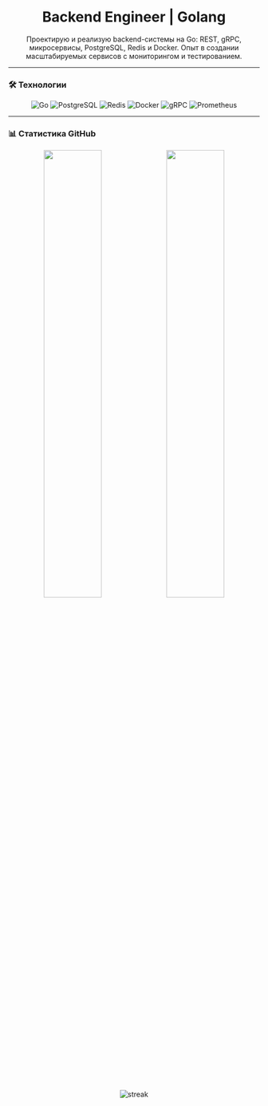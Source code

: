 <h1 align="center">Backend Engineer | Golang</h1>

<p align="center">
  Проектирую и реализую backend-системы на Go: REST, gRPC, микросервисы, PostgreSQL, Redis и Docker.  
  Опыт в создании масштабируемых сервисов с мониторингом и тестированием.
</p>

---

### 🛠 Технологии
<p align="center">
  <img src="https://img.shields.io/badge/Go-00ADD8?style=for-the-badge&logo=go&logoColor=white" alt="Go"/>
  <img src="https://img.shields.io/badge/PostgreSQL-316192?style=for-the-badge&logo=postgresql&logoColor=white" alt="PostgreSQL"/>
  <img src="https://img.shields.io/badge/Redis-DC382D?style=for-the-badge&logo=redis&logoColor=white" alt="Redis"/>
  <img src="https://img.shields.io/badge/Docker-2496ED?style=for-the-badge&logo=docker&logoColor=white" alt="Docker"/>
  <img src="https://img.shields.io/badge/gRPC-7959C4?style=for-the-badge&logo=grpc&logoColor=white" alt="gRPC"/>
  <img src="https://img.shields.io/badge/Prometheus-E6522C?style=for-the-badge&logo=prometheus&logoColor=white" alt="Prometheus"/>
</p>

---

### 📊 Статистика GitHub

<p align="center">
  <img src="https://github-readme-stats.vercel.app/api?username=твой-юзер&show_icons=true&theme=radical&hide_border=true" width="48%"/>
  <img src="https://github-readme-stats.vercel.app/api/top-langs/?username=твой-юзер&layout=compact&theme=radical&hide_border=true" width="48%"/>
</p>

<p align="center">
  <img src="https://github-readme-streak-stats.herokuapp.com/?user=твой-юзер&theme=radical&hide_border=true" alt="streak"/>
</p>
